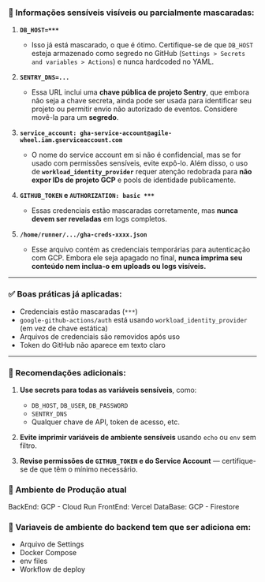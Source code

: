 ### 🔐 Informações sensíveis visíveis ou parcialmente mascaradas:

1. **`DB_HOST=***`**  
   - Isso já está mascarado, o que é ótimo. Certifique-se de que `DB_HOST` esteja armazenado como segredo no GitHub (`Settings > Secrets and variables > Actions`) e nunca hardcoded no YAML.

2. **`SENTRY_DNS=...`**  
   - Essa URL inclui uma **chave pública de projeto Sentry**, que embora não seja a chave secreta, ainda pode ser usada para identificar seu projeto ou permitir envio não autorizado de eventos. Considere movê-la para um **segredo**.

3. **`service_account: gha-service-account@agile-wheel.iam.gserviceaccount.com`**  
   - O nome do service account em si não é confidencial, mas se for usado com permissões sensíveis, evite expô-lo. Além disso, o uso de **`workload_identity_provider`** requer atenção redobrada para **não expor IDs de projeto GCP** e pools de identidade publicamente.

4. **`GITHUB_TOKEN` e `AUTHORIZATION: basic ***`**  
   - Essas credenciais estão mascaradas corretamente, mas **nunca devem ser reveladas** em logs completos.

5. **`/home/runner/.../gha-creds-xxxx.json`**  
   - Esse arquivo contém as credenciais temporárias para autenticação com GCP. Embora ele seja apagado no final, **nunca imprima seu conteúdo nem inclua-o em uploads ou logs visíveis.**

---

### ✅ Boas práticas já aplicadas:

- Credenciais estão mascaradas (`***`)
- `google-github-actions/auth` está usando `workload_identity_provider` (em vez de chave estática)
- Arquivos de credenciais são removidos após uso
- Token do GitHub não aparece em texto claro

---

### 📌 Recomendações adicionais:

1. **Use secrets para todas as variáveis sensíveis**, como:
   - `DB_HOST`, `DB_USER`, `DB_PASSWORD`
   - `SENTRY_DNS`
   - Qualquer chave de API, token de acesso, etc.

2. **Evite imprimir variáveis de ambiente sensíveis** usando `echo` ou `env` sem filtro.

3. **Revise permissões de `GITHUB_TOKEN` e do Service Account** — certifique-se de que têm o mínimo necessário.


### 📌 Ambiente de Produção atual
BackEnd: GCP - Cloud Run
FrontEnd: Vercel
DataBase: GCP - Firestore


### 📌 Variaveis de ambiente do backend tem que ser adiciona em:

- Arquivo de Settings
- Docker Compose
- env files
- Workflow de deploy
